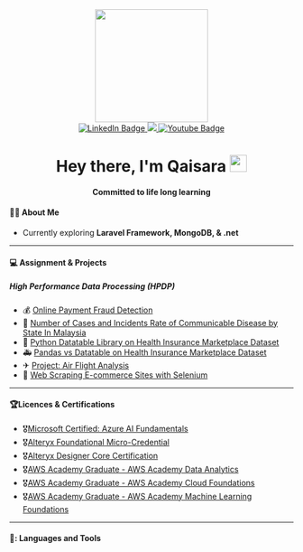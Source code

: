<div id="header" align="center">
  <img src="https://media.giphy.com/media/hpXdHPfFI5wTABdDx9/giphy.gif" width="200"/>
</div>

<div id="badges" align="center">
  <a href="https://www.linkedin.com/in/qaisara-rohzan-826424201/">
    <img src="https://img.shields.io/badge/LinkedIn-blue?style=for-the-badge&logo=linkedin&logoColor=white" alt="LinkedIn Badge"/>
  </a>
  <a href="https://eportfolio.utm.my/user/qaisara-binti-rohzan">
    <img src="https://img.shields.io/badge/-ePortfolio-yellowgreen?style=for-the-badge"/>
  </a>
  <a href="https://www.youtube.com/channel/UCPuw0SoZm0212Y7YXRFUVEQ">
    <img src="https://img.shields.io/badge/YouTube-red?style=for-the-badge&logo=youtube&logoColor=white" alt="Youtube Badge"/>
  </a>
</div>

<div id="profileView" align="center">
   <img src="https://komarev.com/ghpvc/?username=qaisarrra&style=flat-square&color=blue" alt=""/>
  <h1>
  Hey there, I'm Qaisara
  <img src="https://media.giphy.com/media/hvRJCLFzcasrR4ia7z/giphy.gif" width="30px"/>
</h1>
  <h4 align="center">Committed to life long learning</h4>
</div>

#### :woman_technologist: About Me
- Currently exploring **Laravel Framework, MongoDB, & .net**


---

#### :computer: Assignment & Projects

##### High Performance Data Processing (HPDP)
- 💰 [Online Payment Fraud Detection](https://github.com/qaisarrra/Python-big-data/tree/main/Assignment%201/SQ)
- 💊 [Number of Cases and Incidents Rate of Communicable Disease by State In Malaysia](https://github.com/qaisarrra/Python_EDA/tree/main/Malaysia%20EDA/SQ)
- 🏥 [Python Datatable Library on Health Insurance Marketplace Dataset](https://github.com/qaisarrra/Python-big-data/tree/main/Assignment%202a/AdMiPeQa)
- 🚑 [Pandas vs Datatable on Health Insurance Marketplace Dataset](https://github.com/qaisarrra/Python-big-data/tree/main/Assignment%202b/AdMiPeQa)
- ✈ [Project: Air Flight Analysis](https://github.com/qaisarrra/Python-big-data/tree/main/Project/AdMiPeQa)
- 🛒 [Web Scraping E-commerce Sites with Selenium](https://github.com/qaisarrra/python-web/tree/main/selenium/AdMiPeQa)

---

#### 🏆Licences & Certifications
- 🎖️[Microsoft Certified: Azure AI Fundamentals](https://www.credly.com/badges/ca6f09a0-7815-44f1-a642-fba716d06c48/public_url)
- 🎖️[Alteryx Foundational Micro-Credential](https://www.credly.com/badges/1719e7f0-1966-42b4-8742-a957313e408b/public_url)
- 🎖️[Alteryx Designer Core Certification](https://www.credly.com/badges/188139a8-3f3c-4248-aa77-e0d2ec13c118/public_url)
- 🎖️[AWS Academy Graduate - AWS Academy Data Analytics](https://www.credly.com/badges/9c32fc1a-d5bc-4fa2-a117-523394001912/public_url)
- 🎖️[AWS Academy Graduate - AWS Academy Cloud Foundations](https://www.credly.com/badges/d891ec6c-8eec-4243-9306-c8c54a7a4551/public_url)
- 🎖️[AWS Academy Graduate - AWS Academy Machine Learning Foundations](https://www.credly.com/badges/79cbbc39-2c87-4257-a68a-f09e7ddc9d70/public_url)

---

#### 📑: Languages and Tools
